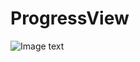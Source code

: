 # ProgressView
![Image text](https://github.com/yuandong1234/ProgressView/screenshot/Screenshot_1526621006.png)

